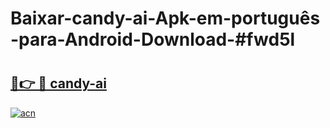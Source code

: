 # Baixar-candy-ai-Apk-em-português​-para-Android-Download-#fwd5l

# <h2><a href="https://ainizakaria.my?title=candy-ai&ref=24M">🔗👉 🔴 candy-ai</a></h2>

[![acn](https://github.com/user-attachments/assets/0f9c940e-d8b0-45ae-aac7-cd30a18b3e1c)](https://ainizakaria.my?title=candy-ai&ref=24M)

